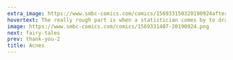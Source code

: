 ```yaml
---
extra_image: https://www.smbc-comics.com/comics/156933150320190924after.png
hovertext: The really rough part is when a statistician comes by to draw a best fit line on your face.
image: https://www.smbc-comics.com/comics/1569331407-20190924.png
next: fairy-tales
prev: thank-you-2
title: Acnes
---
```

